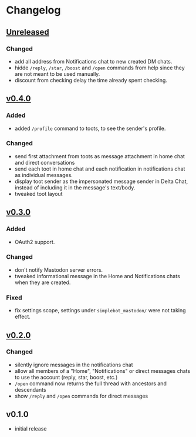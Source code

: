 # Changelog

## [Unreleased]

### Changed

- add all address from Notifications chat to new created DM chats.
- hidde `/reply`, `/star`, `/boost` and `/open` commands from help since they are not meant to be used
  manually.
- discount from checking delay the time already spent checking.

## [v0.4.0]

### Added

- added `/profile` command to toots, to see the sender's profile.

### Changed

- send first attachment from toots as message attachment in home chat and direct conversations
- send each toot in home chat and each notification in notifications chat as individual messages.
- display toot sender as the impersonated message sender in Delta Chat, instead of including it in the message's text/body.
- tweaked toot layout

## [v0.3.0]

### Added

- OAuth2 support.

### Changed

- don't notify Mastodon server errors.
- tweaked informational message in the Home and Notifications chats when they are created.

### Fixed

- fix settings scope, settings under `simplebot_mastodon/` were not taking effect.

## [v0.2.0]

### Changed

- silently ignore messages in the notifications chat
- allow all members of a "Home", "Notifications" or direct messages chats to use the account (reply, star, boost, etc.)
- `/open` command now returns the full thread with ancestors and descendants
- show `/reply` and `/open` commands for direct messages

## v0.1.0

- initial release


[Unreleased]: https://github.com/simplebot-org/simplebot_mastodon/compare/v0.4.0...HEAD
[v0.4.0]: https://github.com/simplebot-org/simplebot_mastodon/compare/v0.3.0...v0.4.0
[v0.3.0]: https://github.com/simplebot-org/simplebot_mastodon/compare/v0.2.0...v0.3.0
[v0.2.0]: https://github.com/simplebot-org/simplebot_mastodon/compare/v0.1.0...v0.2.0
